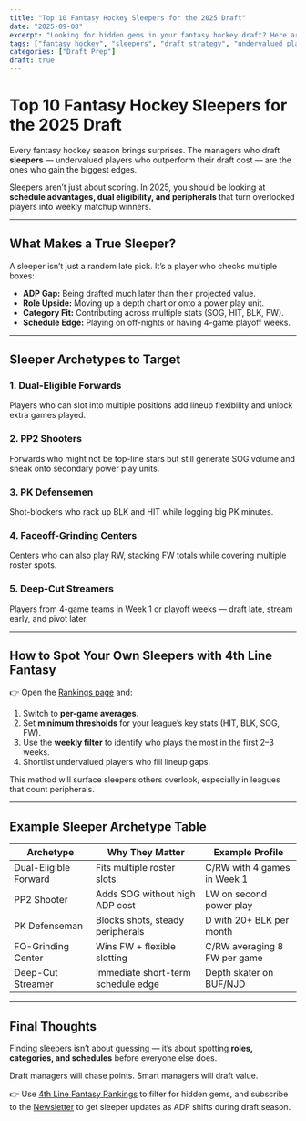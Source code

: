 ```yaml
---
title: "Top 10 Fantasy Hockey Sleepers for the 2025 Draft"
date: "2025-09-08"
excerpt: "Looking for hidden gems in your fantasy hockey draft? Here are 10 players poised to outperform expectations in the 2025–26 season."
tags: ["fantasy hockey", "sleepers", "draft strategy", "undervalued players"]
categories: ["Draft Prep"]
draft: true
---
```


# Top 10 Fantasy Hockey Sleepers for the 2025 Draft

Every fantasy hockey season brings surprises. The managers who draft **sleepers** — undervalued players who outperform their draft cost — are the ones who gain the biggest edges.  

Sleepers aren’t just about scoring. In 2025, you should be looking at **schedule advantages, dual eligibility, and peripherals** that turn overlooked players into weekly matchup winners.

---

## What Makes a True Sleeper?
A sleeper isn’t just a random late pick. It’s a player who checks multiple boxes:

- **ADP Gap:** Being drafted much later than their projected value.  
- **Role Upside:** Moving up a depth chart or onto a power play unit.  
- **Category Fit:** Contributing across multiple stats (SOG, HIT, BLK, FW).  
- **Schedule Edge:** Playing on off-nights or having 4-game playoff weeks.  

---

## Sleeper Archetypes to Target

### 1. Dual-Eligible Forwards
Players who can slot into multiple positions add lineup flexibility and unlock extra games played.

### 2. PP2 Shooters
Forwards who might not be top-line stars but still generate SOG volume and sneak onto secondary power play units.

### 3. PK Defensemen
Shot-blockers who rack up BLK and HIT while logging big PK minutes.

### 4. Faceoff-Grinding Centers
Centers who can also play RW, stacking FW totals while covering multiple roster spots.

### 5. Deep-Cut Streamers
Players from 4-game teams in Week 1 or playoff weeks — draft late, stream early, and pivot later.

---

## How to Spot Your Own Sleepers with 4th Line Fantasy
👉 Open the [Rankings page](/rankings) and:  
1. Switch to **per-game averages**.  
2. Set **minimum thresholds** for your league’s key stats (HIT, BLK, SOG, FW).  
3. Use the **weekly filter** to identify who plays the most in the first 2–3 weeks.  
4. Shortlist undervalued players who fill lineup gaps.  

This method will surface sleepers others overlook, especially in leagues that count peripherals.

---

## Example Sleeper Archetype Table

| Archetype              | Why They Matter                        | Example Profile            |
|------------------------|-----------------------------------------|----------------------------|
| Dual-Eligible Forward  | Fits multiple roster slots              | C/RW with 4 games in Week 1 |
| PP2 Shooter            | Adds SOG without high ADP cost          | LW on second power play     |
| PK Defenseman          | Blocks shots, steady peripherals        | D with 20+ BLK per month    |
| FO-Grinding Center     | Wins FW + flexible slotting             | C/RW averaging 8 FW per game |
| Deep-Cut Streamer      | Immediate short-term schedule edge      | Depth skater on BUF/NJD     |

---

## Final Thoughts
Finding sleepers isn’t about guessing — it’s about spotting **roles, categories, and schedules** before everyone else does.  

Draft managers will chase points. Smart managers will draft value.  

👉 Use [4th Line Fantasy Rankings](/rankings) to filter for hidden gems, and subscribe to the [Newsletter](/newsletter) to get sleeper updates as ADP shifts during draft season.
